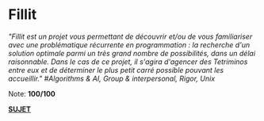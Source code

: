 # Fillit

<i>"Fillit est un projet vous permettant de découvrir et/ou de vous familiariser avec une problématique récurrente en programmation : la recherche d'un solution optimale parmi un très grand nombre de possibilités, dans un délai raisonnable. Dans le cas de ce projet, il s'agira d'agencer des Tetriminos entre eux et de déterminer le plus petit carré possible pouvant les accueillir." #Algorithms & AI, Group & interpersonal, Rigor, Unix</i>

Note: <b>100/100</b> 

<a href="https://cdn.intra.42.fr/pdf/pdf/734/fillit.fr.pdf"><b>SUJET</b></a>
